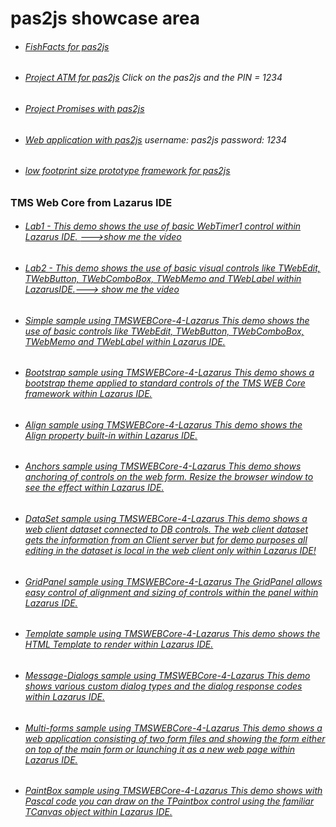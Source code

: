 # pas2js showcase area

* ###### [FishFacts for pas2js](https://pas2js.github.io/master/ProjFishfacts/project1.html)

* ###### [Project ATM for pas2js](https://pas2js.github.io/master/projATM/www/index.html) *Click on the pas2js and the PIN = 1234*

* ###### [Project Promises with pas2js](https://pas2js.github.io/master/projPromises/projPromises.html)

* ###### [Web application with pas2js](https://pas2js.github.io/master/projGambiarra/www/index.html) *username: pas2js* *password: 1234* 

* ###### [low footprint size prototype framework for pas2js](https://pas2js.github.io/master/projJ/www/index.html)

### TMS Web Core from Lazarus IDE
* ###### [Lab1 - This demo shows the use of basic WebTimer1 control within Lazarus IDE. ](https://pas2js.github.io/master/lab1/index.html)[ --->_show me the video_](https://www.youtube.com/watch?v=a4pGjUl72Yk)

* ###### [Lab2 - This demo shows the use of basic visual controls like TWebEdit, TWebButton, TWebComboBox, TWebMemo and TWebLabel within LazarusIDE.](https://pas2js.github.io/master/lab2/index.html)[---> _show me the video_](https://www.youtube.com/watch?v=ef4ufZf-iEU)

* ###### [Simple sample using TMSWEBCore-4-Lazarus This demo shows the use of basic controls like TWebEdit, TWebButton, TWebComboBox, TWebMemo and TWebLabel within Lazarus IDE.](https://pas2js.github.io/master/simple/Unit1.html)

* ###### [Bootstrap sample using TMSWEBCore-4-Lazarus This demo shows a bootstrap theme applied to standard controls of the TMS WEB Core framework within Lazarus IDE. ](https://pas2js.github.io/master/bootstrap/Unit1.html)

* ###### [Align sample using TMSWEBCore-4-Lazarus This demo shows the Align property built-in within Lazarus IDE. ](https://pas2js.github.io/master/align/Unit1.html)

* ###### [Anchors sample using TMSWEBCore-4-Lazarus This demo shows anchoring of controls on the web form. Resize the browser window to see the effect within Lazarus IDE. ](https://pas2js.github.io/master/anchors/Unit1.html)

* ###### [DataSet sample using TMSWEBCore-4-Lazarus This demo shows a web client dataset connected to DB controls. The web client dataset gets the information from an Client server but for demo purposes all editing in the dataset is local in the web client only within Lazarus IDE! ](https://pas2js.github.io/master/dataset/Unit1.html)

* ###### [GridPanel sample using TMSWEBCore-4-Lazarus The GridPanel allows easy control of alignment and sizing of controls within the panel within Lazarus IDE. ](https://pas2js.github.io/master/gridpanel/Unit1.html)

* ###### [Template sample using TMSWEBCore-4-Lazarus This demo shows the HTML Template to render within Lazarus IDE. ](https://pas2js.github.io/master/template/Unit1.html)

* ###### [Message-Dialogs sample using TMSWEBCore-4-Lazarus This demo shows various custom dialog types and the dialog response codes within Lazarus IDE. ](https://pas2js.github.io/master/dialogs/Unit1.html)

* ###### [Multi-forms sample using TMSWEBCore-4-Lazarus This demo shows a web application consisting of two form files and showing the form either on top of the main form or launching it as a new web page within Lazarus IDE. ](https://pas2js.github.io/master/multiform/Unit1.html)

* ###### [PaintBox sample using TMSWEBCore-4-Lazarus This demo shows with Pascal code you can draw on the TPaintbox control using the familiar TCanvas object within Lazarus IDE.](https://pas2js.github.io/master/paintbox/Unit1.html)